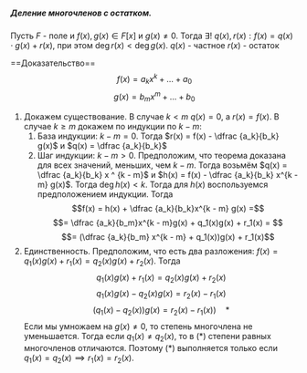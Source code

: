 ##### Деление многочленов с остатком.
Пусть $F$ - поле и $f(x), g(x) \in F[x]$ и $g(x) \neq 0$. Тогда $\exists! \text{ } q(x), r(x) : f(x) = q(x) \cdot g(x) + r(x)$, при этом $\deg r(x) < \deg g(x)$. 
$q(x)$ - частное
$r(x)$ - остаток

==Доказательство==
$$f(x) = a_kx^k + \dots + a_0$$
$$g(x) = b_mx^m + \dots + b_0$$
1. Докажем существование. В случае $k < m$ $q(x) = 0$, а $r(x) = f(x)$. В случае $k \geq m$ докажем по индукции по $k - m$:
   1) База индукции: $k - m = 0$. Тогда $r(x) = f(x) - \dfrac {a_k}{b_k} g(x)$ и $q(x) = \dfrac {a_k}{b_k}$
   2) Шаг индукции: $k - m > 0$. Предположим, что теорема доказана для всех значений, меньших, чем $k - m$. Тогда возьмём $q(x) = \dfrac {a_k}{b_k} x ^ {k - m}$ и $h(x) = f(x) - \dfrac {a_k}{b_k} x^{k - m} g(x)$. Тогда $\deg h(x) < k$. Тогда для $h(x)$ воспользуемся предположением индукции. Тогда
       $$f(x) = h(x) + \dfrac {a_k}{b_k}x^{k - m} g(x) =$$$$= \dfrac {a_k}{b_m}x^{k - m}g(x) + q_1(x)g(x) + r_1(x) = $$$$= (\dfrac {a_k}{b_m} x^{k - m} + q_1(x))g(x) + r_1(x)$$
2. Единственность. Предположим, что есть два разложения: $f(x) = q_1(x) g(x) + r_1(x) = q_2(x) g(x) + r_2(x)$. Тогда $$q_1(x) g(x) + r_1(x) = q_2(x)g(x) + r_2(x)$$
   $$q_1(x)g(x) - q_2(x)g(x) = r_2(x) -r_1(x)$$
   $$(q_1(x) - q_2(x))g(x) = r_2(x) - r_1(x)) \quad * $$
   Если мы умножаем на $g(x) \neq 0$, то степень многочлена не уменьшается. Тогда если $q_1(x) \neq q_2(x)$, то в $(*)$ степени равных многочленов отличаются. Поэтому $(*)$ выполняется только если $q_1(x) = q_2(x) \implies r_1(x) = r_2(x)$.
